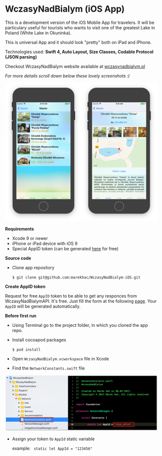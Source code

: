 # WczasyNadBialym (iOS App)

This is a development version of the iOS Mobile App for travelers. It will be particulary useful for tourists who wants to visit one of the greatest Lake in Poland (White Lake in Okuninka). 

This is universal App and it should look "pretty" both on iPad and iPhone.

Technologies used: **Swift 4, Auto Layout, Size Classes, Codable Protocol (JSON parsing)**

Checkout WczasyNadBialym website available at [wczasynadbialym.pl](http://wczasynadbialym.pl)

*For more details scroll down below these lovely screenshots :)*

![Accommodation](Docs/Images/accommodation.png)

**Requirements**

- Xcode 9 or newer
- iPhone or iPad device with iOS 9  
- Special AppID token (can be generated [here](http://wczasynadbialym.pl/index/appid-request) for free)

**Source code**

- Clone app repository 

	```$ git clone git@github.com:marekhac/WczasyNadBialym-iOS.git```
	
**Create AppID token**

Request for free `AppID` token to be able to get any responces from WczasyNadBialymAPI. It's free. Just fill the form at the following [page](http://wczasynadbialym.pl/index/appid-request). Your `AppID` will be generated automatically.

**Before first run**

- Using Terminal go to the project folder, in which you cloned the app repo. 
- Install cocoapod packages

	```$ pod install```
	
- Open `WczasyNadBialym.xcworkspace` file in Xcode 
- Find the `NetworkConstants.swift` file 

![Accommodation](Docs/Images/appid_token.png)

- Assign your token to `AppId` static variable

	example: ``` static let AppId = "123456"```




